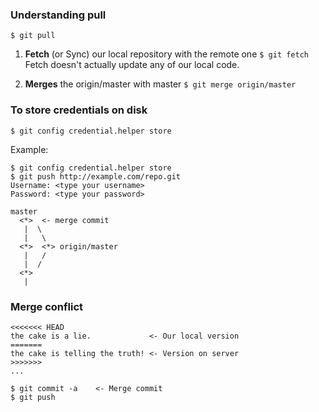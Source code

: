 ### Understanding pull
```
$ git pull
```
1. **Fetch** (or Sync) our local repository with the remote one `$ git fetch`
Fetch doesn't actually update any of our local code.

2. **Merges** the origin/master with master `$ git merge origin/master`
### To store credentials on disk
```
$ git config credential.helper store
```
Example:
```
$ git config credential.helper store
$ git push http://example.com/repo.git
Username: <type your username>
Password: <type your password>
```
```
master
  <*>  <- merge commit
   |  \
   |   \
  <*>  <*> origin/master
   |   /
   |  /
  <*>
   |
```
### Merge conflict
```
<<<<<<< HEAD
the cake is a lie.             <- Our local version
=======
the cake is telling the truth! <- Version on server
>>>>>>>
...
```
```
$ git commit -a    <- Merge commit
$ git push
```